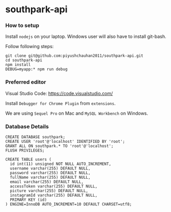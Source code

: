 # southpark-api

### How to setup
Install `nodejs` on your laptop. Windows user will also have to install git-bash.

Follow following steps:
```
git clone git@github.com:piyushchauhan2011/southpark-api.git
cd southpark-api
npm install
DEBUG=myapp:* npm run debug
```

### Preferred editor
Visual Studio Code: https://code.visualstudio.com/

Install `Debugger for Chrome Plugin` from `extensions`.

We are using `Sequel Pro` on Mac and `MySQL Workbench` on Windows.

### Database Details

```
CREATE DATABASE southpark;
CREATE USER 'root'@'localhost' IDENTIFIED BY 'root';
GRANT ALL ON southpark.* TO 'root'@'localhost';
FLUSH PRIVILEGES;

CREATE TABLE users (
  id int(11) unsigned NOT NULL AUTO_INCREMENT,
  username varchar(255) DEFAULT NULL,
  password varchar(255) DEFAULT NULL,
  fullName varchar(255) DEFAULT NULL,
  email varchar(255) DEFAULT NULL,
  accessToken varchar(255) DEFAULT NULL,
  picture varchar(255) DEFAULT NULL,
  instagramId varchar(255) DEFAULT NULL,
  PRIMARY KEY (id)
) ENGINE=InnoDB AUTO_INCREMENT=10 DEFAULT CHARSET=utf8;
```